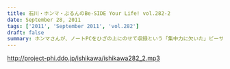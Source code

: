 ```yaml
---
title: 石川・ホンマ・ぶるんのBe-SIDE Your Life! vol.282-2
date: September 28, 2011
tags: ['2011', 'September 2011', 'vol.282']
draft: false
summary: ホンマさんが、ノートPCをひざの上にのせて収録という「集中力に欠いた」ビーサイ・・・サッカーだったら退場ものなのですが、それでもなんとか聞けちゃうホンマ節っていったい～～NAMAE
---
```


http://project-phi.ddo.jp/ishikawa/ishikawa282_2.mp3